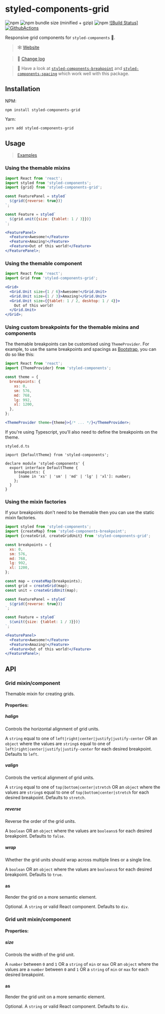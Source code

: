 # styled-components-grid

![npm](https://img.shields.io/npm/v/styled-components-grid.svg) ![npm bundle size (minified + gzip)](https://img.shields.io/bundlephobia/minzip/styled-components-grid.svg) ![npm](https://img.shields.io/npm/dm/styled-components-grid.svg) [![Build Status]![GithubActions](https://github.com/jameslnewell/styled-components-grid/workflows/main/badge.svg)](https://github.com/jameslnewell/styled-components-grid/actions)

Responsive grid components for `styled-components` 💅.

> 🕸 [Website](https://jameslnewell.github.io/styled-components-grid/)

> 📘 [Change log](https://github.com/jameslnewell/styled-components-grid/blob/master/CHANGELOG.md)

> 👀 Have a look at [`styled-components-breakpoint`](https://github.com/jameslnewell/styled-components-breakpoint) and [`styled-components-spacing`](https://github.com/jameslnewell/styled-components-spacing) which work well with this package.

## Installation

NPM:

```
npm install styled-components-grid
```

Yarn:

```bash
yarn add styled-components-grid
```

## Usage

> [Examples](https://jameslnewell.github.io/styled-components-grid/)

### Using the themable mixins

```jsx
import React from 'react';
import styled from 'styled-components';
import {grid} from 'styled-components-grid';

const FeaturePanel = styled`
  ${grid({reverse: true})}
`;

const Feature = styled`
  ${grid.unit({size: {tablet: 1 / 3}})}
`;

<FeaturePanel>
  <Feature>Awesome!</Feature>
  <Feature>Amazing!</Feature>
  <Feature>Out of this world!</Feature>
</FeaturePanel>;
```

### Using the themable component

```jsx
import React from 'react';
import Grid from 'styled-components-grid';

<Grid>
  <Grid.Unit size={1 / 6}>Awesome!</Grid.Unit>
  <Grid.Unit size={1 / 3}>Amazing!</Grid.Unit>
  <Grid.Unit size={{tablet: 1 / 2, desktop: 1 / 4}}>
    Out of this world!
  </Grid.Unit>
</Grid>;
```

### Using custom breakpoints for the themable mixins and components

The themable breakpoints can be customised using `ThemeProvider`. For example, to use the same breakpoints and spacings as [Bootstrap](https://getbootstrap.com/docs/4.0/layout/overview/#responsive-breakpoints), you can do so like this:

```jsx
import React from 'react';
import {ThemeProvider} from 'styled-components';

const theme = {
  breakpoints: {
    xs: 0,
    sm: 576,
    md: 768,
    lg: 992,
    xl: 1200,
  },
};

<ThemeProvider theme={theme}>{/* ... */}</ThemeProvider>;
```

If you're using Typescript, you'll also need to define the breakpoints on the theme.

`styled.d.ts`

```tsx
import {DefaultTheme} from 'styled-components';

declare module 'styled-components' {
  export interface DefaultTheme {
    breakpoints: {
      [name in 'xs' | 'sm' | 'md' | 'lg' | 'xl']: number;
    };
  }
}
```

### Using the mixin factories

If your breakpoints don't need to be themable then you can use the static mixin factories.

```jsx
import styled from 'styled-components';
import {createMap} from 'styled-components-breakpoint';
import {createGrid, createGridUnit} from 'styled-components-grid';

const breakpoints = {
  xs: 0,
  sm: 576,
  md: 768,
  lg: 992,
  xl: 1200,
};

const map = createMap(breakpoints);
const grid = createGrid(map);
const unit = createGridUnit(map);

const FeaturePanel = styled`
  ${grid({reverse: true})}
`;

const Feature = styled`
  ${unit({size: {tablet: 1 / 3}})}
`;

<FeaturePanel>
  <Feature>Awesome!</Feature>
  <Feature>Amazing!</Feature>
  <Feature>Out of this world!</Feature>
</FeaturePanel>;
```

## API

### Grid mixin/component

Themable mixin for creating grids.

#### Properties:

##### halign

Controls the horizontal alignment of grid units.

A `string` equal to one of `left|right|center|justify|justify-center` OR an `object` where the values are `string`s equal to one of `left|right|center|justify|justify-center` for each desired breakpoint. Defaults to `left`.

##### valign

Controls the vertical alignment of grid units.

A `string` equal to one of `top|bottom|center|stretch` OR an `object` where the values are `string`s equal to one of `top|bottom|center|stretch` for each desired breakpoint. Defaults to `stretch`.

##### reverse

Reverse the order of the grid units.

A `boolean` OR an `object` where the values are `booleans`s for each desired breakpoint. Defaults to `false`.

##### wrap

Whether the grid units should wrap across multiple lines or a single line.

A `boolean` OR an `object` where the values are `booleans`s for each desired breakpoint. Defaults to `true`.

#### as

Render the grid on a more semantic element.

Optional. A `string` or valid React component. Defaults to `div`.

### Grid unit mixin/component

#### Properties:

##### size

Controls the width of the grid unit.

A `number` between `0` and `1` OR a `string` of `min` or `max` OR an `object` where the values are a `number` between `0` and `1` OR a `string` of `min` or `max` for each desired breakpoint.

#### as

Render the grid unit on a more semantic element.

Optional. A `string` or valid React component. Defaults to `div`.
